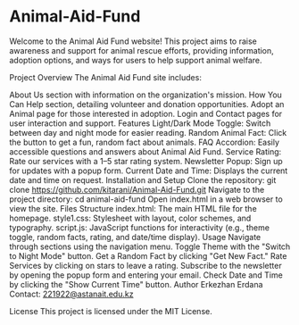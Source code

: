 # Animal-Aid-Fund
Welcome to the Animal Aid Fund website! This project aims to raise awareness and support for animal rescue efforts, providing information, adoption options, and ways for users to help support animal welfare.

Project Overview
The Animal Aid Fund site includes:

About Us section with information on the organization's mission.
How You Can Help section, detailing volunteer and donation opportunities.
Adopt an Animal page for those interested in adoption.
Login and Contact pages for user interaction and support.
Features
Light/Dark Mode Toggle: Switch between day and night mode for easier reading.
Random Animal Fact: Click the button to get a fun, random fact about animals.
FAQ Accordion: Easily accessible questions and answers about Animal Aid Fund.
Service Rating: Rate our services with a 1–5 star rating system.
Newsletter Popup: Sign up for updates with a popup form.
Current Date and Time: Displays the current date and time on request.
Installation and Setup
Clone the repository:
git clone https://github.com/kitarani/Animal-Aid-Fund.git
Navigate to the project directory:
cd animal-aid-fund
Open index.html in a web browser to view the site.
Files Structure
index.html: The main HTML file for the homepage.
style1.css: Stylesheet with layout, color schemes, and typography.
script.js: JavaScript functions for interactivity (e.g., theme toggle, random facts, rating, and date/time display).
Usage
Navigate through sections using the navigation menu.
Toggle Theme with the "Switch to Night Mode" button.
Get a Random Fact by clicking "Get New Fact."
Rate Services by clicking on stars to leave a rating.
Subscribe to the newsletter by opening the popup form and entering your email.
Check Date and Time by clicking the "Show Current Time" button.
Author
Erkezhan Erdana
Contact: 221922@astanait.edu.kz

License
This project is licensed under the MIT License.


